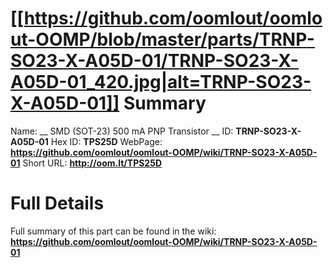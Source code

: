 
[[https://github.com/oomlout/oomlout-OOMP/blob/master/parts/TRNP-SO23-X-A05D-01/TRNP-SO23-X-A05D-01_420.jpg|alt=TRNP-SO23-X-A05D-01]] 
Summary
=================

Name: __ SMD (SOT-23) 500 mA PNP Transistor __
ID: __TRNP-SO23-X-A05D-01__
Hex ID: __TPS25D__
WebPage: __https://github.com/oomlout/oomlout-OOMP/wiki/TRNP-SO23-X-A05D-01__
Short URL: __http://oom.lt/TPS25D__

Full Details
==========================
Full summary of this part can be found in the wiki:   
__https://github.com/oomlout/oomlout-OOMP/wiki/TRNP-SO23-X-A05D-01__   

